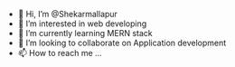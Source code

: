 - 👋 Hi, I’m @Shekarmallapur
- 👀 I’m interested in web developing
- 🌱 I’m currently learning MERN stack
- 💞️ I’m looking to collaborate on Application development
- 📫 How to reach me ...

<!---
Shekarmallapur/Shekarmallapur is a ✨ special ✨ repository because its `README.md` (this file) appears on your GitHub profile.
You can click the Preview link to take a look at your changes.
--->
